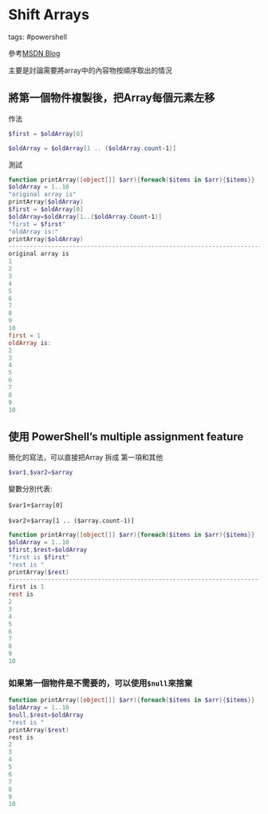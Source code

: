 # Shift Arrays

tags: #powershell

參考[MSDN Blog](https://devblogs.microsoft.com/powershell/powershell-tip-how-to-shift-arrays/)

主要是討論需要將array中的內容物按順序取出的情況

## 將第一個物件複製後，把Array每個元素左移

作法

```powershell
$first = $oldArray[0]

$oldArray = $oldArray[1 .. ($oldArray.count-1)]
```

測試

```powershell
function printArray([object[]] $arr){foreach($items in $arr){$items}}
$oldArray = 1..10
"original array is"
printArray($oldArray)
$first = $oldArray[0]
$oldArray=$oldArray[1..($oldArray.Count-1)]
"first = $first"
"oldArray is:"
printArray($oldArray)
---------------------------------------------------------------------------------------------------------
original array is
1
2
3
4
5
6
7
8
9
10
first = 1
oldArray is:
2
3
4
5
6
7
8
9
10
```

## 使用 PowerShell’s multiple assignment feature

簡化的寫法，可以直接把Array 拆成 第一項和其他

```powershell
$var1,$var2=$array
```

變數分別代表:

`$var1`=`$array[0]`

`$var2`=`$array[1 .. ($array.count-1)]`

```powershell
function printArray([object[]] $arr){foreach($items in $arr){$items}}
$oldArray = 1..10
$first,$rest=$oldArray
"first is $first"
"rest is "
printArray($rest)
--------------------------------------------------------------------------------------
first is 1
rest is
2
3
4
5
6
7
8
9
10
```

### 如果第一個物件是不需要的，可以使用`$null`來捨棄

```powershell
function printArray([object[]] $arr){foreach($items in $arr){$items}}
$oldArray = 1..10
$null,$rest=$oldArray
"rest is "
printArray($rest)
rest is
2
3
4
5
6
7
8
9
10
```
